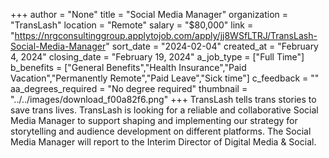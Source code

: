 +++
author = "None"
title = "Social Media Manager"
organization = "TransLash"
location = "Remote"
salary = "$80,000"
link = "https://nrgconsultinggroup.applytojob.com/apply/jj8WSfLTRJ/TransLash-Social-Media-Manager"
sort_date = "2024-02-04"
created_at = "February 4, 2024"
closing_date = "February 19, 2024"
a_job_type = ["Full Time"]
b_benefits = ["General Benefits","Health Insurance","Paid Vacation","Permanently Remote","Paid Leave","Sick time"]
c_feedback = ""
aa_degrees_required = "No degree required"
thumbnail = "../../images/download_f00a82f6.png"
+++
TransLash tells trans stories to save trans lives. TransLash is looking for a reliable and collaborative Social Media Manager to support shaping and implementing our strategy for storytelling and audience development on different platforms. The Social Media Manager will report to the Interim Director of Digital Media & Social.
